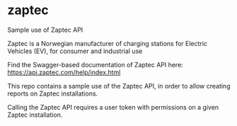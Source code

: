 # zaptec
Sample use of Zaptec API

Zaptec is a Norwegian manufacturer of charging stations for Electric Vehicles (EV), for consumer and industrial use

Find the Swagger-based documentation of Zaptec API here:  https://api.zaptec.com/help/index.html

This repo contains a sample use of the Zaptec API, in order to allow creating reports on Zaptec installations.

Calling the Zaptec API requires a user token with permissions on a given Zaptec installation.

